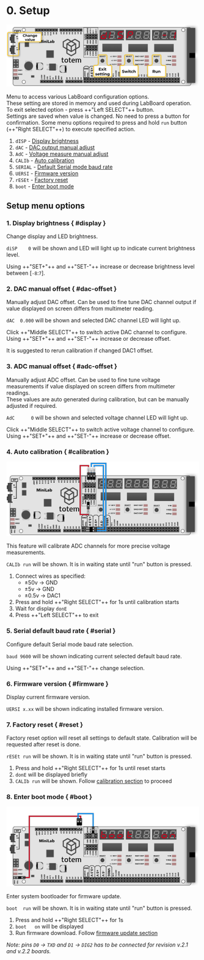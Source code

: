 # 0. Setup

![Mini Lab LabBoard menu display](/assets/images/mini-lab/labboard-menu-display.png)

Menu to access various LabBoard configuration options.  
These setting are stored in memory and used during LabBoard operation.  
To exit selected option - press ++"Left SELECT"++ button.  
Settings are saved when value is changed. No need to press a button for confirmation. Some menu options required to press and hold `run` button (++"Right SELECT"++) to execute specified action.

1. `dISP` - [Display brightness](#display)
1. `dAC` - [DAC output manual adjust](#dac-offset)
1. `AdC` - [Voltage measure manual adjust](#adc-offset)
1. `CALIb` - [Auto calibration](#calibration)
1. `SERIAL` - [Default Serial mode baud rate](setup/#serial)
1. `UERSI` - [Firmware version](#firmware)
1. `rESEt` - [Factory reset](#reset)
1. `boot` - [Enter boot mode](#boot)

## Setup menu options

### 1. Display brightness { #display }

Change display and LED brightness.  

`diSP    0` will be shown and LED will light up to indicate current brightness level.  

Using ++"SET\+"++ and ++"SET\-"++ increase or decrease brightness level between [`-8`:`7`].  

### 2. DAC manual offset { #dac-offset }

Manually adjust DAC offset. Can be used to fine tune DAC channel output if value displayed on screen differs from multimeter reading.  

`dAC  0.000` will be shown and selected DAC channel LED will light up.  

Click ++"Middle SELECT"++ to switch active DAC channel to configure.  
Using ++"SET\+"++ and ++"SET\-"++ increase or decrease offset.  

It is suggested to rerun calibration if changed DAC1 offset.

### 3. ADC manual offset { #adc-offset }

Manually adjust ADC offset. Can be used to fine tune voltage measurements if value displayed on screen differs from multimeter readings.  
These values are auto generated during calibration, but can be manually adjusted if required.  

`AdC      0` will be shown and selected voltage channel LED will light up.  

Click ++"Middle SELECT"++ to switch active voltage channel to configure.  
Using ++"SET\+"++ and ++"SET\-"++ increase or decrease offset.  

### 4. Auto calibration { #calibration }

![Mini Lab LabBoard calibration wiring](/assets/images/mini-lab/labboard-calibration-wiring.png)

This feature will calibrate ADC channels for more precise voltage measurements.  

`CALIb run` will be shown. It is in  waiting state until "run" button is pressed.

1. Connect wires as specified:
    - ±50v -> GND
    - ±5v -> GND
    - ±0.5v -> DAC1
1. Press and hold ++"Right SELECT"++ for 1s until calibration starts
1. Wait for display `donE`
1. Press ++"Left SELECT"++ to exit

### 5. Serial default baud rate { #serial }

Configure default Serial mode baud rate selection.

`baud 9600` will be shown indicating current selected default baud rate.  

Using ++"SET\+"++ and ++"SET\-"++ change selection.  

### 6. Firmware version { #firmware }

Display current firmware version.  

`UERSI x.xx` will be shown indicating installed firmware version.

### 7. Factory reset { #reset }

Factory reset option will reset all settings to default state. Calibration will be requested after reset is done.  

`rESEt run` will be shown. It is in waiting state until "run" button is pressed.

1. Press and hold ++"Right SELECT"++ for 1s until reset starts
1. `donE` will be displayed briefly
1. `CALIb run` will be shown. Follow [calibration section](#calibration) to proceed

### 8. Enter boot mode { #boot }

![Mini Lab LabBoard boot wiring](/assets/images/mini-lab/labboard-boot-wiring.png)

Enter system bootloader for firmware update.

`boot  run` will be shown. It is in waiting state until "run" button is pressed.

1. Press and hold ++"Right SELECT"++ for 1s
1. `boot   on` will be displayed
1. Run firmware download. Follow [firmware update section](/labboard/firmware-update/)

_Note: pins `D0` -> `TXD` and `D1` -> `DIG2` has to be connected for revision v.2.1 and v.2.2 boards._
